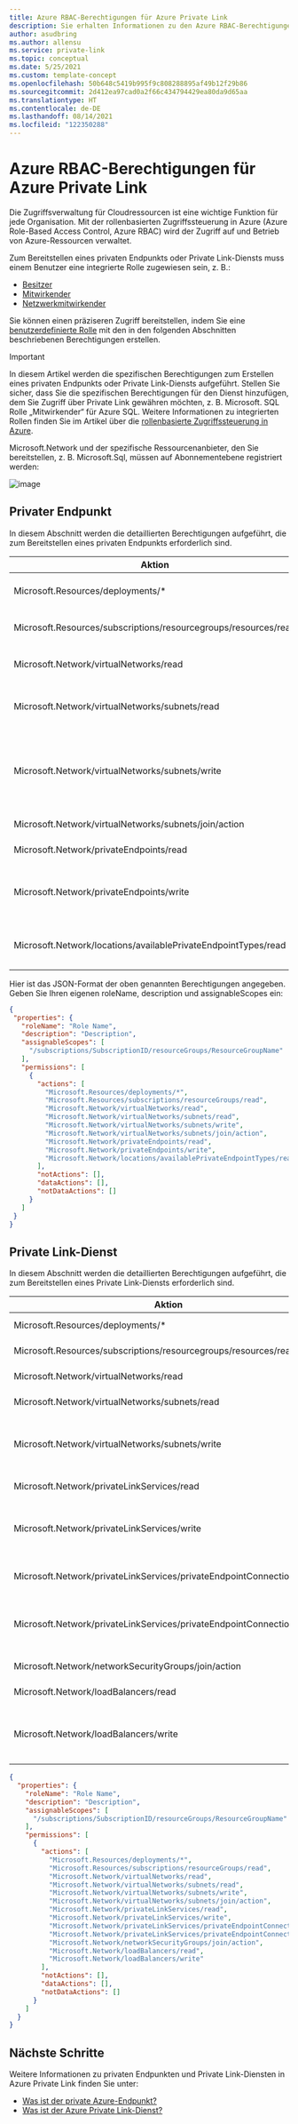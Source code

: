 ```yaml
---
title: Azure RBAC-Berechtigungen für Azure Private Link
description: Sie erhalten Informationen zu den Azure RBAC-Berechtigungen, die zum Bereitstellen eines privaten Endpunkts und eines Private Link-Diensts erforderlich sind.
author: asudbring
ms.author: allensu
ms.service: private-link
ms.topic: conceptual
ms.date: 5/25/2021
ms.custom: template-concept
ms.openlocfilehash: 50b648c5419b995f9c808288895af49b12f29b86
ms.sourcegitcommit: 2d412ea97cad0a2f66c434794429ea80da9d65aa
ms.translationtype: HT
ms.contentlocale: de-DE
ms.lasthandoff: 08/14/2021
ms.locfileid: "122350288"
---
```

# <a name="azure-rbac-permissions-for-azure-private-link"></a>Azure RBAC-Berechtigungen für Azure Private Link

Die Zugriffsverwaltung für Cloudressourcen ist eine wichtige Funktion für jede Organisation. Mit der rollenbasierten Zugriffssteuerung in Azure (Azure Role-Based Access Control, Azure RBAC) wird der Zugriff auf und Betrieb von Azure-Ressourcen verwaltet.

Zum Bereitstellen eines privaten Endpunkts oder Private Link-Diensts muss einem Benutzer eine integrierte Rolle zugewiesen sein, z. B.: 

* [Besitzer](../role-based-access-control/built-in-roles.md?toc=%2fazure%2fprivate-link%2ftoc.json#owner)
* [Mitwirkender](../role-based-access-control/built-in-roles.md?toc=%2fazure%2fprivate-link%2ftoc.json#contributor)
* [Netzwerkmitwirkender](../role-based-access-control/built-in-roles.md?toc=%2fazure%2fprivate-link%2ftoc.json#network-contributor)

Sie können einen präziseren Zugriff bereitstellen, indem Sie eine [benutzerdefinierte Rolle](../role-based-access-control/custom-roles.md?toc=%2fazure%2fprivate-link%2ftoc.json) mit den in den folgenden Abschnitten beschriebenen Berechtigungen erstellen.

> [!IMPORTANT]
> In diesem Artikel werden die spezifischen Berechtigungen zum Erstellen eines privaten Endpunkts oder Private Link-Diensts aufgeführt. Stellen Sie sicher, dass Sie die spezifischen Berechtigungen für den Dienst hinzufügen, dem Sie Zugriff über Private Link gewähren möchten, z. B. Microsoft. SQL Rolle „Mitwirkender“ für Azure SQL. Weitere Informationen zu integrierten Rollen finden Sie im Artikel über die [rollenbasierte Zugriffssteuerung in Azure](../role-based-access-control/built-in-roles.md).

Microsoft.Network und der spezifische Ressourcenanbieter, den Sie bereitstellen, z. B. Microsoft.Sql, müssen auf Abonnementebene registriert werden:

![image](https://user-images.githubusercontent.com/20302679/129105527-b946eee9-038a-46ef-b446-be371eb23ca9.png)

## <a name="private-endpoint"></a>Privater Endpunkt

In diesem Abschnitt werden die detaillierten Berechtigungen aufgeführt, die zum Bereitstellen eines privaten Endpunkts erforderlich sind.

| Aktion                                                              | BESCHREIBUNG                                                                      |
| ---------                                                           | -------------                                                                 |
| Microsoft.Resources/deployments/*                                   | Erstellen und Verwalten einer Bereitstellung                                                |
| Microsoft.Resources/subscriptions/resourcegroups/resources/read     | Liest die Ressourcen für die Ressourcengruppe                                     |
| Microsoft.Network/virtualNetworks/read                              | Liest die Definition des virtuellen Netzwerks                                            |
| Microsoft.Network/virtualNetworks/subnets/read                      | Liest eine Subnetzdefinition für virtuelle Netzwerke aus                                      |
| Microsoft.Network/virtualNetworks/subnets/write                     | Erstellt ein Subnetz für virtuelle Netzwerke oder aktualisiert ein vorhandenes Subnetz für virtuelle Netzwerke.|
| Microsoft.Network/virtualNetworks/subnets/join/action               | Verknüpft ein virtuelles Netzwerk.                                                       |
| Microsoft.Network/privateEndpoints/read                             | Liest eine private Endpunktressource                                             |
| Microsoft.Network/privateEndpoints/write                            | Erstellt einen neuen privaten Endpunkt oder aktualisiert einen vorhandenen privaten Endpunkt       |
| Microsoft.Network/locations/availablePrivateEndpointTypes/read      | Liest die verfügbaren privaten Endpunktressourcen                                     |

Hier ist das JSON-Format der oben genannten Berechtigungen angegeben. Geben Sie Ihren eigenen roleName, description und assignableScopes ein:

```JSON
{
 "properties": {
   "roleName": "Role Name",
   "description": "Description",
   "assignableScopes": [
     "/subscriptions/SubscriptionID/resourceGroups/ResourceGroupName"
   ],
   "permissions": [
     {
       "actions": [
         "Microsoft.Resources/deployments/*",
         "Microsoft.Resources/subscriptions/resourceGroups/read",
         "Microsoft.Network/virtualNetworks/read",
         "Microsoft.Network/virtualNetworks/subnets/read",
         "Microsoft.Network/virtualNetworks/subnets/write",
         "Microsoft.Network/virtualNetworks/subnets/join/action",
         "Microsoft.Network/privateEndpoints/read",
         "Microsoft.Network/privateEndpoints/write",
         "Microsoft.Network/locations/availablePrivateEndpointTypes/read"
       ],
       "notActions": [],
       "dataActions": [],
       "notDataActions": []
     }
   ]
 }
}
```

## <a name="private-link-service"></a>Private Link-Dienst

In diesem Abschnitt werden die detaillierten Berechtigungen aufgeführt, die zum Bereitstellen eines Private Link-Diensts erforderlich sind.

| Aktion | BESCHREIBUNG   |
| --------- | ------------- |
| Microsoft.Resources/deployments/*                                   | Erstellen und Verwalten einer Bereitstellung                                                |
| Microsoft.Resources/subscriptions/resourcegroups/resources/read     | Liest die Ressourcen für die Ressourcengruppe                                     |
| Microsoft.Network/virtualNetworks/read                              | Liest die Definition des virtuellen Netzwerks                                            |
| Microsoft.Network/virtualNetworks/subnets/read                      | Liest eine Subnetzdefinition für virtuelle Netzwerke aus                                      |
| Microsoft.Network/virtualNetworks/subnets/write                     | Erstellt ein Subnetz für virtuelle Netzwerke oder aktualisiert ein vorhandenes Subnetz für virtuelle Netzwerke.|
| Microsoft.Network/privateLinkServices/read | Liest eine Private Link-Dienstressource|
| Microsoft.Network/privateLinkServices/write | Erstellt einen neuen Private Link-Dienst oder aktualisiert einen vorhandenen Private Link-Dienst.|
| Microsoft.Network/privateLinkServices/privateEndpointConnections/read | Liest die Definition einer privaten Endpunktverbindung |
| Microsoft.Network/privateLinkServices/privateEndpointConnections/write | Erstellt eine neue private Endpunktverbindung oder aktualisiert eine vorhandene private Endpunktverbindung|
| Microsoft.Network/networkSecurityGroups/join/action | Verknüpft eine Netzwerksicherheitsgruppe. |
| Microsoft.Network/loadBalancers/read | Liest eine Lastenausgleichsdefinition |
| Microsoft.Network/loadBalancers/write | Erstellt einen Lastenausgleich oder aktualisiert einen vorhandenen Lastenausgleich. |

```JSON
{
  "properties": {
    "roleName": "Role Name",
    "description": "Description",
    "assignableScopes": [
      "/subscriptions/SubscriptionID/resourceGroups/ResourceGroupName"
    ],
    "permissions": [
      {
        "actions": [
          "Microsoft.Resources/deployments/*",
          "Microsoft.Resources/subscriptions/resourceGroups/read",
          "Microsoft.Network/virtualNetworks/read",
          "Microsoft.Network/virtualNetworks/subnets/read",
          "Microsoft.Network/virtualNetworks/subnets/write",
          "Microsoft.Network/virtualNetworks/subnets/join/action",
          "Microsoft.Network/privateLinkServices/read",
          "Microsoft.Network/privateLinkServices/write",
          "Microsoft.Network/privateLinkServices/privateEndpointConnections/read",
          "Microsoft.Network/privateLinkServices/privateEndpointConnections/write",
          "Microsoft.Network/networkSecurityGroups/join/action",
          "Microsoft.Network/loadBalancers/read",
          "Microsoft.Network/loadBalancers/write"
        ],
        "notActions": [],
        "dataActions": [],
        "notDataActions": []
      }
    ]
  }
}
```

## <a name="next-steps"></a>Nächste Schritte

Weitere Informationen zu privaten Endpunkten und Private Link-Diensten in Azure Private Link finden Sie unter:

- [Was ist der private Azure-Endpunkt?](private-endpoint-overview.md)
- [Was ist der Azure Private Link-Dienst?](private-link-service-overview.md)
